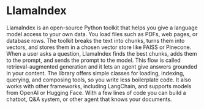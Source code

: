 # LlamaIndex

LlamaIndex is an open-source Python toolkit that helps you give a language model access to your own data. You load files such as PDFs, web pages, or database rows. The toolkit breaks the text into chunks, turns them into vectors, and stores them in a chosen vector store like FAISS or Pinecone. When a user asks a question, LlamaIndex finds the best chunks, adds them to the prompt, and sends the prompt to the model. This flow is called retrieval-augmented generation and it lets an agent give answers grounded in your content. The library offers simple classes for loading, indexing, querying, and composing tools, so you write less boilerplate code. It also works with other frameworks, including LangChain, and supports models from OpenAI or Hugging Face. With a few lines of code you can build a chatbot, Q&A system, or other agent that knows your documents.